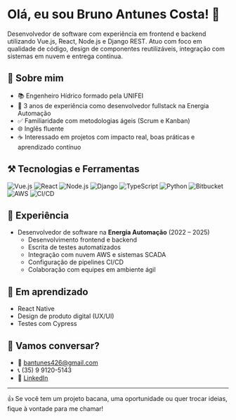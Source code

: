 # Olá, eu sou Bruno Antunes Costa! 👋

Desenvolvedor de software com experiência em frontend e backend utilizando Vue.js, React, Node.js e Django REST. Atuo com foco em qualidade de código, design de componentes reutilizáveis, integração com sistemas em nuvem e entrega contínua.

## 🚀 Sobre mim

- 📚 Engenheiro Hídrico formado pela UNIFEI
- 🚀 3 anos de experiência como desenvolvedor fullstack na Energia Automação
- ✅ Familiaridade com metodologias ágeis (Scrum e Kanban)
- 🌐 Inglês fluente
- ☕ Interessado em projetos com impacto real, boas práticas e aprendizado contínuo

## ⚒️ Tecnologias e Ferramentas

![Vue.js](https://img.shields.io/badge/-Vue.js-42b883?style=flat&logo=vue.js&logoColor=white)
![React](https://img.shields.io/badge/-React-61DAFB?style=flat&logo=react&logoColor=white)
![Node.js](https://img.shields.io/badge/-Node.js-339933?style=flat&logo=node.js&logoColor=white)
![Django](https://img.shields.io/badge/-Django-092E20?style=flat&logo=django&logoColor=white)
![TypeScript](https://img.shields.io/badge/-TypeScript-3178C6?style=flat&logo=typescript&logoColor=white)
![Python](https://img.shields.io/badge/-Python-3776AB?style=flat&logo=python&logoColor=white)
![Bitbucket](https://img.shields.io/badge/-Bitbucket-0052CC?style=flat&logo=bitbucket&logoColor=white)
![AWS](https://img.shields.io/badge/-AWS-232F3E?style=flat&logo=amazon-aws&logoColor=white)
![CI/CD](https://img.shields.io/badge/-CI%2FCD-0A0A0A?style=flat&logo=githubactions&logoColor=white)

## 📄 Experiência

- Desenvolvedor de software na **Energia Automação** (2022 – 2025)
  - Desenvolvimento frontend e backend
  - Escrita de testes automatizados
  - Integração com nuvem AWS e sistemas SCADA
  - Configuração de pipelines CI/CD
  - Colaboração com equipes em ambiente ágil

## 📅 Em aprendizado

- React Native
- Design de produto digital (UX/UI)
- Testes com Cypress

## 💬 Vamos conversar?

- 📧 bantunes426@gmail.com
- 📞 (35) 9 9120-5143
- 👤 [LinkedIn](https://linkedin.com/in/brunoantunesc)

---

👍 Se você tem um projeto bacana, uma oportunidade ou quer trocar ideias, fique à vontade para me chamar!
